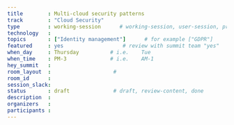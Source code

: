 ```yaml
---
title        : Multi-cloud security patterns 
track        : "Cloud Security"
type         : working-session      # working-session, user-session, product-session
technology   :
topics       : ["Identity management"]      # for example ["GDPR"]
featured     : yes                   # review with summit team "yes"
when_day     : Thursday          # i.e.    Tue
when_time    : PM-3              # i.e.    AM-1
hey_summit   :
room_layout  :                    #
room_id      :
session_slack: 
status       : draft              # draft, review-content, done
description  :
organizers   :
participants :
---
```



<!--(add intro)

## "Secrets"

(...)

## "Differences in their defaults"

(...)

## "How to standardise"

(...)

## References

(...)


## Previous-->
